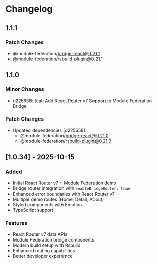 # Changelog

## 1.1.1

### Patch Changes

- @module-federation/bridge-react@0.21.1
- @module-federation/rsbuild-plugin@0.21.1

## 1.1.0

### Minor Changes

- d225658: feat: Add React Router v7 Support to Module Federation Bridge

### Patch Changes

- Updated dependencies [d225658]
  - @module-federation/bridge-react@0.21.0
  - @module-federation/rsbuild-plugin@0.21.0

## [1.0.34] - 2025-10-15

### Added

- Initial React Router v7 + Module Federation demo
- Bridge router integration with `enableBridgeRouter: true`
- Enhanced error boundaries with React Router v7
- Multiple demo routes (Home, Detail, About)
- Styled components with Emotion
- TypeScript support

### Features

- React Router v7 data APIs
- Module Federation bridge components
- Modern build setup with Rsbuild
- Enhanced routing capabilities
- Better developer experience
